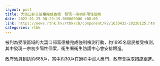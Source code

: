 ```yaml
---
layout: post
title: 大窩口邨富德樓完成強檢　發現一宗初步陽性個案
date: 2022-01-25 08:29:19.000000000 +08:00
link: https://news.rthk.hk/rthk/ch/component/k2/1630432-20220125.htm
categories: rthk
---
```


被列為受限區域的大窩口邨富德樓完成強制檢測行動，約1695名居民接受檢測，其中發現一宗初步陽性個案，衞生署衞生防護中心會安排跟進。

政府派員到訪約685戶，當中約30戶在過程中沒人應門，政府會採取措施跟進。
